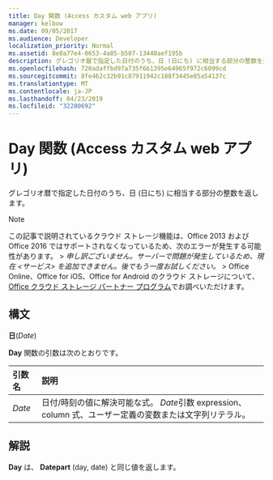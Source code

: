 ```yaml
---
title: Day 関数 (Access カスタム web アプリ)
manager: kelbow
ms.date: 09/05/2017
ms.audience: Developer
localization_priority: Normal
ms.assetid: 8e0a77e4-0653-4a85-b507-13440aef195b
description: グレゴリオ暦で指定した日付のうち、日 (日にち) に相当する部分の整数を返します。
ms.openlocfilehash: 720adaffbd97a735f6b1395e64965f972c6099cd
ms.sourcegitcommit: 8fe462c32b91c87911942c188f3445e85a54137c
ms.translationtype: MT
ms.contentlocale: ja-JP
ms.lasthandoff: 04/23/2019
ms.locfileid: "32280692"
---
```

# <a name="day-function-access-custom-web-app"></a>Day 関数 (Access カスタム web アプリ)

グレゴリオ暦で指定した日付のうち、日 (日にち) に相当する部分の整数を返します。
  
> [!NOTE]
> この記事で説明されているクラウド ストレージ機能は、Office 2013 および Office 2016 ではサポートされなくなっているため、次のエラーが発生する可能性があります。 >  *申し訳ございません。サーバーで問題が発生しているため、現在 \<サービス\> を追加できません。後でもう一度お試しください。* > Office Online、Office for iOS、Office for Android のクラウド ストレージについて、[Office クラウド ストレージ パートナー プログラム](https://dev.office.com/programs/officecloudstorage)でお調べいただけます。 
  
## <a name="syntax"></a>構文

**日**(*Date*) 
  
**Day** 関数の引数は次のとおりです。 
  
|**引数名**|**説明**|
|:-----|:-----|
| *Date*  <br/> |日付/時刻の値に解決可能な式。 *Date*引数 expression、column 式、ユーザー定義の変数または文字列リテラル。  <br/> |
   
## <a name="remarks"></a>解説

**Day** は、 **Datepart** (day, date) と同じ値を返します。 
  

